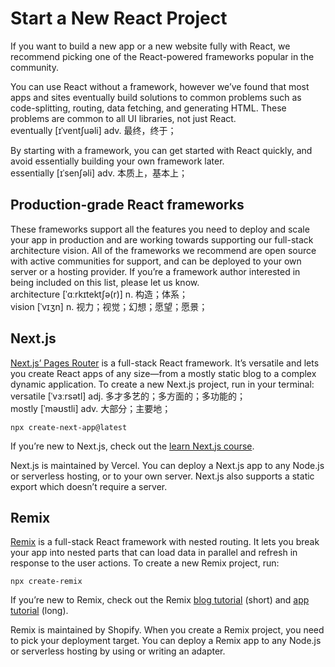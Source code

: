 # Start a New React Project
If you want to build a new app or a new website fully with React, we recommend picking one of the React-powered frameworks popular in the community.

You can use React without a framework, however we’ve found that most apps and sites eventually build solutions to common problems such as code-splitting, routing, data fetching, and generating HTML. These problems are common to all UI libraries, not just React.\
eventually [ɪˈventʃuəli] adv. 最终，终于；

By starting with a framework, you can get started with React quickly, and avoid essentially building your own framework later.\
essentially [ɪˈsenʃəli] adv. 本质上，基本上；

## Production-grade React frameworks
These frameworks support all the features you need to deploy and scale your app in production and are working towards supporting our full-stack architecture vision. All of the frameworks we recommend are open source with active communities for support, and can be deployed to your own server or a hosting provider. If you’re a framework author interested in being included on this list, please let us know.\
architecture [ˈɑːrkɪtektʃə(r)] n. 构造；体系；\
vision [ˈvɪʒn] n. 视力；视觉；幻想；愿望；愿景；

## Next.js
[Next.js’ Pages Router](https://nextjs.org) is a full-stack React framework. It’s versatile and lets you create React apps of any size—from a mostly static blog to a complex dynamic application. To create a new Next.js project, run in your terminal:\
versatile [ˈvɜːrsətl] adj. 多才多艺的；多方面的；多功能的；\
mostly [ˈməʊstli] adv. 大部分；主要地；
```
npx create-next-app@latest
```
If you’re new to Next.js, check out the [learn Next.js course](https://nextjs.org/learn).

Next.js is maintained by Vercel. You can deploy a Next.js app to any Node.js or serverless hosting, or to your own server. Next.js also supports a static export which doesn’t require a server.

## Remix
[Remix](https://remix.run) is a full-stack React framework with nested routing. It lets you break your app into nested parts that can load data in parallel and refresh in response to the user actions. To create a new Remix project, run:
```
npx create-remix
```
If you’re new to Remix, check out the Remix [blog tutorial](https://remix.run/docs/en/main/tutorials/blog) (short) and [app tutorial](https://remix.run/docs/en/main/tutorials/jokes) (long).

Remix is maintained by Shopify. When you create a Remix project, you need to pick your deployment target. You can deploy a Remix app to any Node.js or serverless hosting by using or writing an adapter.